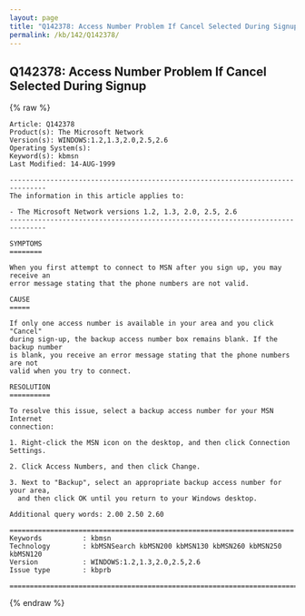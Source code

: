 ```yaml
---
layout: page
title: "Q142378: Access Number Problem If Cancel Selected During Signup"
permalink: /kb/142/Q142378/
---
```


## Q142378: Access Number Problem If Cancel Selected During Signup

{% raw %}

	Article: Q142378
	Product(s): The Microsoft Network
	Version(s): WINDOWS:1.2,1.3,2.0,2.5,2.6
	Operating System(s): 
	Keyword(s): kbmsn
	Last Modified: 14-AUG-1999
	
	-------------------------------------------------------------------------------
	The information in this article applies to:
	
	- The Microsoft Network versions 1.2, 1.3, 2.0, 2.5, 2.6 
	-------------------------------------------------------------------------------
	
	SYMPTOMS
	========
	
	When you first attempt to connect to MSN after you sign up, you may receive an
	error message stating that the phone numbers are not valid.
	
	CAUSE
	=====
	
	If only one access number is available in your area and you click "Cancel"
	during sign-up, the backup access number box remains blank. If the backup number
	is blank, you receive an error message stating that the phone numbers are not
	valid when you try to connect.
	
	RESOLUTION
	==========
	
	To resolve this issue, select a backup access number for your MSN Internet
	connection:
	
	1. Right-click the MSN icon on the desktop, and then click Connection Settings.
	
	2. Click Access Numbers, and then click Change.
	
	3. Next to "Backup", select an appropriate backup access number for your area,
	  and then click OK until you return to your Windows desktop.
	
	Additional query words: 2.00 2.50 2.60
	
	======================================================================
	Keywords          : kbmsn 
	Technology        : kbMSNSearch kbMSN200 kbMSN130 kbMSN260 kbMSN250 kbMSN120
	Version           : WINDOWS:1.2,1.3,2.0,2.5,2.6
	Issue type        : kbprb
	
	=============================================================================
	

{% endraw %}
